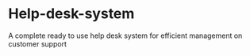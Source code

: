 # Help-desk-system
A complete ready to use help desk system for efficient management on customer support 

